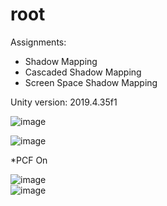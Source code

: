 # root  
Assignments:   
  * Shadow Mapping  
  * Cascaded Shadow Mapping 
  * Screen Space Shadow Mapping    
  
Unity version: 2019.4.35f1  
  
![image](https://user-images.githubusercontent.com/108853763/177716466-4c45c4a5-f438-44d2-9924-02ac0197dc34.png)

![image](https://user-images.githubusercontent.com/108853763/177716558-8db64056-80d0-421d-8efe-17d1e4ff2817.png)  

*PCF On  

![image](https://user-images.githubusercontent.com/108853763/177716576-8bed74e8-27b8-4318-b7e5-c65255909ec6.png)  
![image](https://user-images.githubusercontent.com/108853763/177716898-3d5c8e7a-547e-4401-8ffa-a3f3f2c93d89.png)

